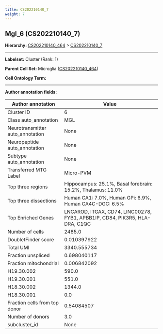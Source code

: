 ```yaml
---
title: CS202210140_7
weight: 7
---
```

## Mgl_6 (CS202210140_7)
<b>Hierarchy: </b>
[CS202210140_464](cell_sets/CS202210140_464.md) >
[CS202210140_7](cell_sets/CS202210140_7.md)

---


**Labelset:** Cluster (Rank: 1)

**Parent Cell Set:** Microglia ([CS202210140_464](cell_sets/CS202210140_464.md))



**Cell Ontology Term:** 

[MARKER GENES.]: #


---

[TRANSFERRED ANNOTATIONS.]: #


[AUTHOR ANNOTATION FIELDS.]: #


**Author annotation fields:**

| Author annotation | Value |
|-------------------|-------|
|Cluster ID|6|
|Class auto_annotation|MGL|
|Neurotransmitter auto_annotation|None|
|Neuropeptide auto_annotation|None|
|Subtype auto_annotation|None|
|Transferred MTG Label|Micro-PVM|
|Top three regions|Hippocampus: 25.1%, Basal forebrain: 15.2%, Thalamus: 11.0%|
|Top three dissections|Human CA1: 7.0%, Human GPi: 6.9%, Human CA4C-DGC: 6.5%|
|Top Enriched Genes|LNCAROD, ITGAX, CD74, LINC00278, FYB1, APBB1IP, CD84, PIK3R5, HLA-DRA, C1QC|
|Number of cells|2485.0|
|DoubletFinder score|0.010397922|
|Total UMI|3340.555734|
|Fraction unspliced|0.698040117|
|Fraction mitochondrial|0.006842092|
|H19.30.002|590.0|
|H19.30.001|551.0|
|H18.30.002|1344.0|
|H18.30.001|0.0|
|Fraction cells from top donor|0.54084507|
|Number of donors|3.0|
|subcluster_id|None|
